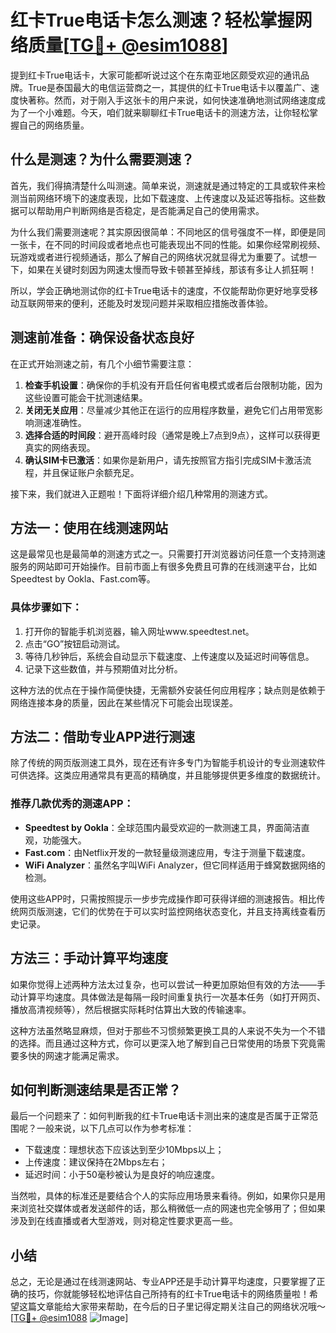 # 红卡True电话卡怎么测速？轻松掌握网络质量[[TG💪+ @esim1088](https://t.me/s/esim1088)]

提到红卡True电话卡，大家可能都听说过这个在东南亚地区颇受欢迎的通讯品牌。True是泰国最大的电信运营商之一，其提供的红卡True电话卡以覆盖广、速度快著称。然而，对于刚入手这张卡的用户来说，如何快速准确地测试网络速度成为了一个小难题。今天，咱们就来聊聊红卡True电话卡的测速方法，让你轻松掌握自己的网络质量。

## 什么是测速？为什么需要测速？

首先，我们得搞清楚什么叫测速。简单来说，测速就是通过特定的工具或软件来检测当前网络环境下的速度表现，比如下载速度、上传速度以及延迟等指标。这些数据可以帮助用户判断网络是否稳定，是否能满足自己的使用需求。

为什么我们需要测速呢？其实原因很简单：不同地区的信号强度不一样，即便是同一张卡，在不同的时间段或者地点也可能表现出不同的性能。如果你经常刷视频、玩游戏或者进行视频通话，那么了解自己的网络状况就显得尤为重要了。试想一下，如果在关键时刻因为网速太慢而导致卡顿甚至掉线，那该有多让人抓狂啊！

所以，学会正确地测试你的红卡True电话卡的速度，不仅能帮助你更好地享受移动互联网带来的便利，还能及时发现问题并采取相应措施改善体验。

## 测速前准备：确保设备状态良好

在正式开始测速之前，有几个小细节需要注意：

1. **检查手机设置**：确保你的手机没有开启任何省电模式或者后台限制功能，因为这些设置可能会干扰测速结果。
2. **关闭无关应用**：尽量减少其他正在运行的应用程序数量，避免它们占用带宽影响测速准确性。
3. **选择合适的时间段**：避开高峰时段（通常是晚上7点到9点），这样可以获得更真实的网络表现。
4. **确认SIM卡已激活**：如果你是新用户，请先按照官方指引完成SIM卡激活流程，并且保证账户余额充足。

接下来，我们就进入正题啦！下面将详细介绍几种常用的测速方式。

## 方法一：使用在线测速网站

这是最常见也是最简单的测速方式之一。只需要打开浏览器访问任意一个支持测速服务的网站即可开始操作。目前市面上有很多免费且可靠的在线测速平台，比如Speedtest by Ookla、Fast.com等。

### 具体步骤如下：
1. 打开你的智能手机浏览器，输入网址www.speedtest.net。
2. 点击“GO”按钮启动测试。
3. 等待几秒钟后，系统会自动显示下载速度、上传速度以及延迟时间等信息。
4. 记录下这些数值，并与预期值对比分析。

这种方法的优点在于操作简便快捷，无需额外安装任何应用程序；缺点则是依赖于网络连接本身的质量，因此在某些情况下可能会出现误差。

## 方法二：借助专业APP进行测速

除了传统的网页版测速工具外，现在还有许多专门为智能手机设计的专业测速软件可供选择。这类应用通常具有更高的精确度，并且能够提供更多维度的数据统计。

### 推荐几款优秀的测速APP：
- **Speedtest by Ookla**：全球范围内最受欢迎的一款测速工具，界面简洁直观，功能强大。
- **Fast.com**：由Netflix开发的一款轻量级测速应用，专注于测量下载速度。
- **WiFi Analyzer**：虽然名字叫WiFi Analyzer，但它同样适用于蜂窝数据网络的检测。

使用这些APP时，只需按照提示一步步完成操作即可获得详细的测速报告。相比传统网页版测速，它们的优势在于可以实时监控网络状态变化，并且支持离线查看历史记录。

## 方法三：手动计算平均速度

如果你觉得上述两种方法太过复杂，也可以尝试一种更加原始但有效的方法——手动计算平均速度。具体做法是每隔一段时间重复执行一次基本任务（如打开网页、播放高清视频等），然后根据实际耗时估算出大致的传输速率。

这种方法虽然略显麻烦，但对于那些不习惯频繁更换工具的人来说不失为一个不错的选择。而且通过这种方式，你可以更深入地了解到自己日常使用的场景下究竟需要多快的网速才能满足需求。

## 如何判断测速结果是否正常？

最后一个问题来了：如何判断我的红卡True电话卡测出来的速度是否属于正常范围呢？一般来说，以下几点可以作为参考标准：

- 下载速度：理想状态下应该达到至少10Mbps以上；
- 上传速度：建议保持在2Mbps左右；
- 延迟时间：小于50毫秒被认为是良好的响应速度。

当然啦，具体的标准还是要结合个人的实际应用场景来看待。例如，如果你只是用来浏览社交媒体或者发送邮件的话，那么稍微低一点的网速也完全够用了；但如果涉及到在线直播或者大型游戏，则对稳定性要求更高一些。

## 小结

总之，无论是通过在线测速网站、专业APP还是手动计算平均速度，只要掌握了正确的技巧，你就能够轻松地评估自己所持有的红卡True电话卡的网络质量啦！希望这篇文章能给大家带来帮助，在今后的日子里记得定期关注自己的网络状况哦～ [[TG💪+ @esim1088](https://t.me/s/esim1088) ![Image](https://i.postimg.cc/4NQfJmqS/Snipaste-2025-05-13-00-14-12.png)]